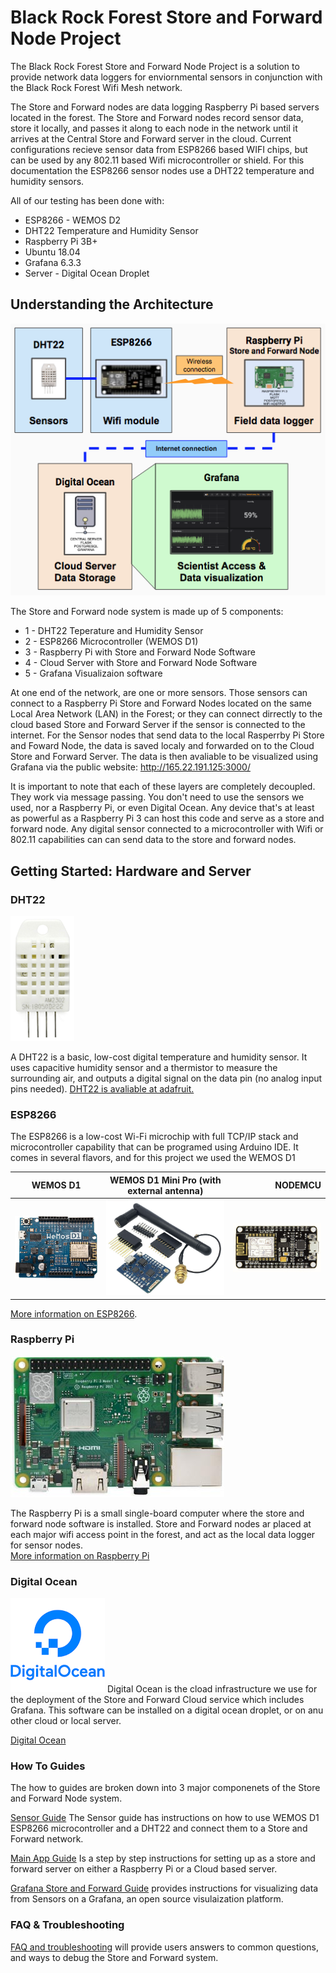 # Black Rock Forest Store and Forward Node Project

The Black Rock Forest Store and Forward Node Project is a solution to provide network data loggers for enviornmental sensors in conjunction with the Black Rock Forest Wifi Mesh network.  

The Store and Forward nodes are data logging Raspberry Pi based servers located in the forest. The Store and Forward nodes record sensor data, store it locally, and passes it along to each node in the network until it arrives at the Central Store and Forward server in the cloud. Current configurations recieve sensor data from ESP8266 based WIFI chips, but can be used by any 802.11 based Wifi microcontroller or shield.  For this documentation the ESP8266 sensor nodes use a DHT22 temperature and humidity sensors.  

All of our testing has been done with:

- ESP8266 - WEMOS D2 
- DHT22 Temperature and Humidity Sensor
- Raspberry Pi 3B+ 
- Ubuntu 18.04
- Grafana 6.3.3
- Server - Digital Ocean Droplet

## Understanding the Architecture
![Store and Forwad Architecture](./docs/images/Store-forward-arch2.png)

The Store and Forward node system is made up of 5 components:
- 1 - DHT22 Teperature and Humidity Sensor
- 2 - ESP8266 Microcontroller (WEMOS D1) 
- 3 - Raspberry Pi with Store and Forward Node Software 
- 4 - Cloud Server with Store and Forward Node Software
- 5 - Grafana Visualizaion software

At one end of the network, are one or more sensors. Those sensors can connect to a Raspberry Pi Store and Forward Nodes located on the same Local Area Network (LAN) in the Forest; or they can connect dirrectly to the cloud based Store and Forward Server if the sensor is connected to the internet.  For the Sensor nodes that send data to the local Rasperrby Pi Store and Foward Node, the data is saved localy and forwarded on to the Cloud Store and Forward Server. The data is then avaliable to be visualized using Grafana via the public website: http://165.22.191.125:3000/

It is important to note that each of these layers are completely decoupled. They work via message passing. You don't need to use the sensors we used, nor a Raspberry Pi, or even Digital Ocean. Any device that's at least as powerful as a Raspberry Pi 3 can host this code and serve as a store and forward node. Any digital sensor connected to a microcontroller with Wifi or 802.11 capabilities can can send data to the store and forward nodes.


## Getting Started: Hardware and Server

### DHT22 
![DHT22](./docs/images/DHT22.gif)

A DHT22 is a basic, low-cost digital temperature and humidity sensor. It uses capacitive humidity sensor and a thermistor to measure the surrounding air, and outputs a digital signal on the data pin (no analog input pins needed). [DHT22 is avaliable at adafruit.](https://www.adafruit.com/product/385)

### ESP8266 
The ESP8266 is a low-cost Wi-Fi microchip with full TCP/IP stack and microcontroller capability that can be programed using Arduino IDE. It comes in several flavors, and for this project we used the WEMOS D1

| **WEMOS D1**      | **WEMOS D1 Mini Pro (with external antenna)** | **NODEMCU**   |
| ------------- |:-------------:| -----:|
| <img WEMOSD1 src="./docs/images/WEMOS-d1.jpg" width="200"> | <img src="./docs/images/WEMOS-d1-pro-mini.png" width="200">      | <img src="./docs/images/nodemcu.png" width="200">  |

[More information on ESP8266](http://esp8266.net/).

### Raspberry Pi
![Raspberry Pi](./docs/images/raspberry-piSM.jpg)

The Raspberry Pi is a small single-board computer where the store and forward node software is installed. Store and Forward nodes ar placed at each major wifi access point in the forest, and act as the local data logger for sensor nodes.  
[More information on Raspberry Pi](https://www.raspberrypi.org/)

### Digital Ocean
![Raspberry Pi](./docs/images/Digital-ocean.png)
Digital Ocean is the cload infrastructure we use for the deployment of the Store and Forward Cloud service which includes Grafana.  This software can be installed on a digital ocean droplet, or on anu other cloud or local server.  

[Digital Ocean](https://www.digitalocean.com/)


### How To Guides
The how to guides are broken down into 3 major componenets of the Store and Forward Node system. 

[Sensor Guide](./docs/esp8266.md) The Sensor guide has instructions on how to use WEMOS D1 ESP8266 microcontroller and a DHT22 and connect them to a Store and Forward network.  

[Main App Guide](./docs/main_app.md) Is a step by step instructions for setting up as a store and forward server on either a Raspberry Pi or a Cloud based server.

[Grafana Store and Forward Guide](./docs/grafana.md) provides instructions for visualizing data from Sensors on a Grafana, an open source visulaization platform.  

### FAQ & Troubleshooting
[FAQ and troubleshooting](./docs/faq-troubleshooting.md) will provide users answers to common questions, and ways to debug the Store and Forward system.  

